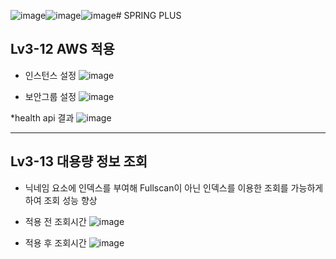 ![image](https://github.com/user-attachments/assets/ab9785a9-3806-499d-b60a-10927cc017b6)![image](https://github.com/user-attachments/assets/1a56cc42-3670-4fed-a3bb-426c739ff642)![image](https://github.com/user-attachments/assets/eec25389-f332-4558-8d9f-a52896d62ae6)# SPRING PLUS

## Lv3-12 AWS 적용

* 인스턴스 설정
![image](https://img1.daumcdn.net/thumb/R1280x0/?scode=mtistory2&fname=https%3A%2F%2Fblog.kakaocdn.net%2Fdn%2FWAp8F%2FbtsNXkQV2BP%2F2FCKgJAkSKmmkGPr4S40D0%2Fimg.png)


* 보안그룹 설정
![image](https://img1.daumcdn.net/thumb/R1280x0/?scode=mtistory2&fname=https%3A%2F%2Fblog.kakaocdn.net%2Fdn%2FcqeEJ1%2FbtsNYUXHjNh%2FKQzHhBJlwyoDYfYwK8NuJK%2Fimg.png)


*health api 결과
![image](https://img1.daumcdn.net/thumb/R1280x0/?scode=mtistory2&fname=https%3A%2F%2Fblog.kakaocdn.net%2Fdn%2Fb2Kg7E%2FbtsNWsvboYo%2F3zcXJkgeuKusSIoqM6Dhb0%2Fimg.png)

---------
## Lv3-13 대용량 정보 조회
* 닉네임 요소에 인덱스를 부여해 Fullscan이 아닌 인덱스를 이용한 조회를 가능하게 하여 조회 성능 향상

* 적용 전 조회시간
![image](https://img1.daumcdn.net/thumb/R1280x0/?scode=mtistory2&fname=https%3A%2F%2Fblog.kakaocdn.net%2Fdn%2Fcb5nVX%2FbtsNWsBYMid%2F43imnjyV1zjloORXeX9m01%2Fimg.png)


* 적용 후 조회시간
![image](https://img1.daumcdn.net/thumb/R1280x0/?scode=mtistory2&fname=https%3A%2F%2Fblog.kakaocdn.net%2Fdn%2FdQayoj%2FbtsNYCpr5XJ%2F8pJsxNwgxM7Q0d7JYuemCk%2Fimg.png)
  
